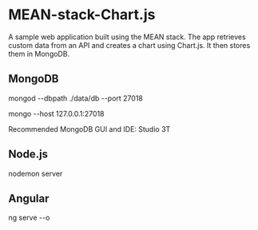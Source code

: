 # MEAN-stack-Chart.js
A sample web application built using the MEAN stack.
The app retrieves custom data from an API and creates a chart using Chart.js.
It then stores them in MongoDB.

## MongoDB
mongod --dbpath ./data/db --port 27018

mongo --host 127.0.0.1:27018

Recommended MongoDB GUI and IDE: Studio 3T

## Node.js
nodemon server

## Angular
ng serve --o

